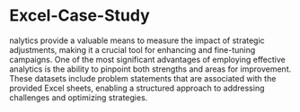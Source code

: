 # Excel-Case-Study
nalytics provide a valuable means to measure the impact of strategic adjustments, making it a crucial tool for enhancing and fine-tuning campaigns. One of the most significant advantages of employing effective analytics is the ability to pinpoint both strengths and areas for improvement. These datasets include problem statements that are associated with the provided Excel sheets, enabling a structured approach to addressing challenges and optimizing strategies.
